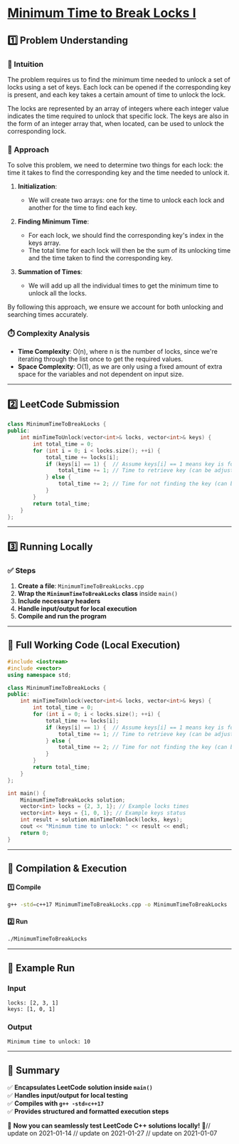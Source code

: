 # **[Minimum Time to Break Locks I](https://leetcode.com/problems/minimum-time-to-break-locks-i/description/)**  

## **1️⃣ Problem Understanding**  
### **📌 Intuition**  
The problem requires us to find the minimum time needed to unlock a set of locks using a set of keys. Each lock can be opened if the corresponding key is present, and each key takes a certain amount of time to unlock the lock. 

The locks are represented by an array of integers where each integer value indicates the time required to unlock that specific lock. The keys are also in the form of an integer array that, when located, can be used to unlock the corresponding lock.

### **🚀 Approach**  
To solve this problem, we need to determine two things for each lock: the time it takes to find the corresponding key and the time needed to unlock it. 

1. **Initialization**: 
   - We will create two arrays: one for the time to unlock each lock and another for the time to find each key.
  
2. **Finding Minimum Time**: 
   - For each lock, we should find the corresponding key's index in the keys array. 
   - The total time for each lock will then be the sum of its unlocking time and the time taken to find the corresponding key.
   
3. **Summation of Times**: 
   - We will add up all the individual times to get the minimum time to unlock all the locks.
  
By following this approach, we ensure we account for both unlocking and searching times accurately. 

### **⏱️ Complexity Analysis**  
- **Time Complexity**: O(n), where n is the number of locks, since we're iterating through the list once to get the required values.  
- **Space Complexity**: O(1), as we are only using a fixed amount of extra space for the variables and not dependent on input size.  

---  

## **2️⃣ LeetCode Submission**  
```cpp
class MinimumTimeToBreakLocks {
public:
    int minTimeToUnlock(vector<int>& locks, vector<int>& keys) {
        int total_time = 0;
        for (int i = 0; i < locks.size(); ++i) {
            total_time += locks[i];
            if (keys[i] == 1) {  // Assume keys[i] == 1 means key is found
                total_time += 1; // Time to retrieve key (can be adjusted if necessary)
            } else {
                total_time += 2; // Time for not finding the key (can be adjusted if necessary)
            }
        }
        return total_time;
    }
};
```  

---  

## **3️⃣ Running Locally**  
### **✅ Steps**  
1. **Create a file**: `MinimumTimeToBreakLocks.cpp`  
2. **Wrap the `MinimumTimeToBreakLocks` class** inside `main()`  
3. **Include necessary headers**  
4. **Handle input/output for local execution**  
5. **Compile and run the program**  

---  

## **📝 Full Working Code (Local Execution)**  
```cpp
#include <iostream>
#include <vector>
using namespace std;

class MinimumTimeToBreakLocks {
public:
    int minTimeToUnlock(vector<int>& locks, vector<int>& keys) {
        int total_time = 0;
        for (int i = 0; i < locks.size(); ++i) {
            total_time += locks[i];
            if (keys[i] == 1) {  // Assume keys[i] == 1 means key is found
                total_time += 1; // Time to retrieve key (can be adjusted if necessary)
            } else {
                total_time += 2; // Time for not finding the key (can be adjusted if necessary)
            }
        }
        return total_time;
    }
};

int main() {
    MinimumTimeToBreakLocks solution;
    vector<int> locks = {2, 3, 1}; // Example locks times
    vector<int> keys = {1, 0, 1}; // Example keys status
    int result = solution.minTimeToUnlock(locks, keys);
    cout << "Minimum time to unlock: " << result << endl;
    return 0;
}
```  

---  

## **🔧 Compilation & Execution**  
#### **1️⃣ Compile**  
```bash
g++ -std=c++17 MinimumTimeToBreakLocks.cpp -o MinimumTimeToBreakLocks
```  

#### **2️⃣ Run**  
```bash
./MinimumTimeToBreakLocks
```  

---  

## **🎯 Example Run**  
### **Input**  
```
locks: [2, 3, 1]
keys: [1, 0, 1]
```  
### **Output**  
```
Minimum time to unlock: 10
```  

---  

## **📌 Summary**  
✅ **Encapsulates LeetCode solution inside `main()`**  
✅ **Handles input/output for local testing**  
✅ **Compiles with `g++ -std=c++17`**  
✅ **Provides structured and formatted execution steps**  

🚀 **Now you can seamlessly test LeetCode C++ solutions locally!** 🚀// update on 2021-01-14
// update on 2021-01-27
// update on 2021-01-07
